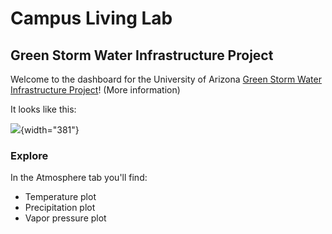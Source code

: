 # Campus Living Lab

## Green Storm Water Infrastructure Project

Welcome to the dashboard for the University of Arizona [Green Storm Water Infrastructure Project](https://udallcenter.arizona.edu/news/campus-living-lab-creating-more-sustainable-campus-designing-building-and-monitoring-green)!
(More information)

It looks like this:

![](https://udallcenter.arizona.edu/sites/default/files/styles/az_large/public/2022-01/scaling_up_gsi_WMG.jpeg?itok=tPnaOY3o){width="381"}

### Explore

In the Atmosphere tab you'll find:

-   Temperature plot
-   Precipitation plot
-   Vapor pressure plot
